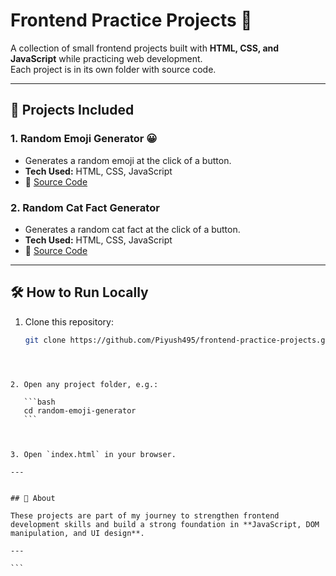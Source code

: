 # Frontend Practice Projects 🚀

A collection of small frontend projects built with **HTML, CSS, and JavaScript** while practicing web development.  
Each project is in its own folder with source code.

---

## 📂 Projects Included

### 1. Random Emoji Generator 😀
- Generates a random emoji at the click of a button.
- **Tech Used:** HTML, CSS, JavaScript
- 📁 [Source Code](./random-emoji-generator)


### 2. Random Cat Fact Generator 
- Generates a random cat fact at the click of a button.
- **Tech Used:** HTML, CSS, JavaScript
- 📁 [Source Code](./random-cat-fact-generator)

---

## 🛠️ How to Run Locally
1. Clone this repository:
   ```bash
   git clone https://github.com/Piyush495/frontend-practice-projects.git
````



2. Open any project folder, e.g.:

   ```bash
   cd random-emoji-generator
   ```



3. Open `index.html` in your browser.

---


## 📌 About

These projects are part of my journey to strengthen frontend development skills and build a strong foundation in **JavaScript, DOM manipulation, and UI design**.

---

```


